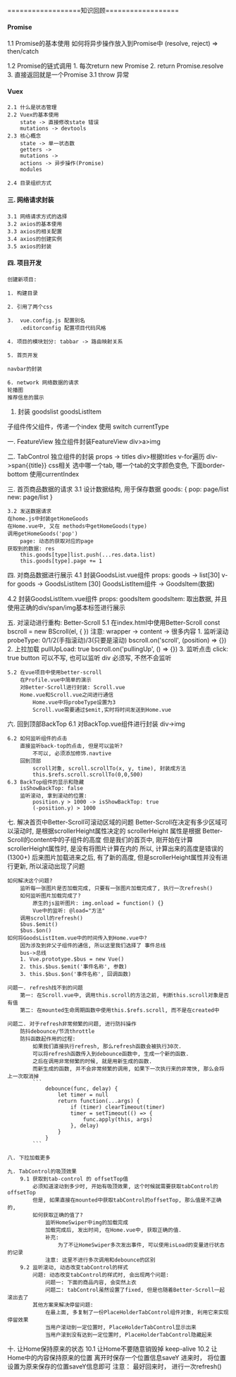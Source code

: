 ==================知识回顾==================
#### Promise
1.1 Promise的基本使用
    如何将异步操作放入到Promise中
    (resolve, reject) => then/catch

1.2 Promise的链式调用
    1. 每次return new Promise
    2. return Promise.resolve
    3. 直接返回就是一个Promise
    3.1 throw 异常

#### Vuex
    2.1 什么是状态管理
    2.2 Vuex的基本使用
        state -> 直接修改state 错误
        mutations -> devtools
    2.3 核心概念
        state -> 单一状态数
        getters ->
        mutations ->
        actions -> 异步操作(Promise)
        modules

    2.4 目录组织方式

#### 三. 网络请求封装
    3.1 网络请求方式的选择
    3.2 axios的基本使用
    3.3 axios的相关配置
    3.4 axios的创建实例
    3.5 axios的封装

#### 四. 项目开发
    创建新项目:

    1. 构建目录

    2. 引用了两个css

    3.  vue.config.js 配置别名
    	.editorconfig 配置项目代码风格

    4. 项目的模块划分: tabbar -> 路由映射关系

    5. 首页开发

    navbar的封装

    6. network 网络数据的请求
    轮播图
    推荐信息的展示


1. 封装 goodslist
    goodsListItem

子组件传父组件，传递一个index
使用 switch currentType


一. FeatureView
    独立组件封装FeatureView
        div>a>img

二. TabControl
    独立组件的封装
        props -> titles
        div>根据titles v-for遍历 div->span{{title}}
        css相关
        选中哪一个tab, 哪一个tab的文字颜色变色, 下面border-bottom
            使用currentIndex

三. 首页商品数据的请求
    3.1 设计数据结构, 用于保存数据
    goods: {
        pop: page/list
        new: page/list
    }

    3.2 发送数据请求
    在home.js中封装getHomeGoods
    在Home.vue中, 又在 methods中getHomeGoods(type)
    调用getHomeGoods('pop')
        page: 动态的获取对应的page
    获取到的数据: res
        this.goods[type]list.push(...res.data.list)
        this.goods[type].page += 1

四. 对商品数据进行展示
    4.1 封装GoodsList.vue组件
    props: goods -> list[30]
    v-for goods -> GoodsListItem [30]
    GoodsListItem组件 -> GoodsItem(数据)

   4.2 封装GoodsListItem.vue组件
    props: goodsItem
    goodsItem: 取出数据, 并且使用正确的div/span/img基本标签进行展示

五. 对滚动进行重构: Better-Scroll
    5.1 在index.html中使用Better-Scroll
    const bscroll = new BScroll(el, { })
    注意: wrapper -> content -> 很多内容
    1. 监听滚动
        probeType: 0/1/2(手指滚动)/3(只要是滚动)
        bscroll.on('scroll', (position) => {})
    2. 上拉加载
        pullUpLoad: true
        bscroll.on('pullingUp', () => {})
    3. 监听点击
        click: true
        button 可以不写, 也可以监听
        div    必须写, 不然不会监听

    5.2 在vue项目中使用better-scroll
        在Profile.vue中简单的演示
        对Better-Scroll进行封装: Scroll.vue
        Home.vue和Scroll.vue之间进行通信
            Home.vue中将probeType设置为3
            Scroll.vue需要通过$emit,实时将时间发送到Home.vue

六. 回到顶部BackTop
    6.1 对BackTop.vue组件进行封装
        div->img

    6.2 如何监听组件的点击
        直接监听back-top的点击, 但是可以监听?
            不可以, 必须添加修饰.navtive
        回到顶部
            scroll对象, scroll.scrollTo(x, y, time), 封装成方法
            this.$refs.scroll.scrollTo(0,0,500)
    6.3 BackTop组件的显示和隐藏
        isShowBackTop: false
        监听滚动, 拿到滚动的位置:
            position.y > 1000 -> isShowBackTop: true
            (-position.y) > 1000

七. 解决首页中Better-Scroll可滚动区域的问题
    Better-Scroll在决定有多少区域可以滚动时, 是根据scrollerHeight属性决定的
        scrollerHeight 属性是根据 Better-Scroll的content中的子组件的高度
        但是我们的首页中, 刚开始在计算scrollerHeight属性时, 是没有将图片计算在内的
        所以, 计算出来的高度是错误的(1300+)
        后来图片加载进来之后, 有了新的高度, 但是scrollerHeight属性并没有进行更新,
        所以滚动出现了问题

    如何解决这个问题?
        监听每一张图片是否加载完成, 只要有一张图片加载完成了, 执行一次refresh()
        如何监听图片加载完成了?
            原生的js监听图片: img.onload = function() {}
            Vue中的监听: @load="方法"
        调用scroll的refresh()
        $bus.$emit()
        $bus.$on()
    如何将GoodsListItem.vue中的时间传入到Home.vue中?
        因为涉及到非父子组件的通信, 所以这里我们选择了 事件总线
        bus->总线
        1. Vue.prototype.$bus = new Vue()
        2. this.$bus.$emit('事件名称', 参数)
        3. this.$bus.$on('事件名称', 回调函数)

    问题一. refresh找不到的问题
        第一: 在Scroll.vue中, 调用this.scroll的方法之前, 判断this.scroll对象是否有值
        第二: 在mounted生命周期函数中使用this.$refs.scroll, 而不是在created中

    问题二. 对于refresh非常频繁的问题, 进行防抖操作
        防抖debounce/节流throttle
        防抖函数起作用的过程:
            如果我们直接执行refresh, 那么refresh函数会被执行30次.
            可以将refresh函数传入到debounce函数中, 生成一个新的函数.
            之后在调用非常频繁的时候, 就是用新生成的函数.
            而新生成的函数, 并不会非常频繁的调用, 如果下一次执行来的非常快, 那么会将上一次取消掉
            ```
                debounce(func, delay) {
                    let timer = null
                    return function(...args) {
                        if (timer) clearTimeout(timer)
                        timer = setTimeout(() => {
                            func.apply(this, args)
                        }, delay)
                    }
                }
            ```

    八. 下拉加载更多

    九. TabControl的吸顶效果
        9.1 获取到tab-control 的 offsetTop值
            必须知道滚动到多少时, 开始有吸顶效果, 这个时候就需要获取tabControl的offsetTop
            但是, 如果直接在mounted中获取tabControl的offsetTop, 那么值是不正确的,
            如何获取正确的值了?
                监听HomeSwiper中img的加载完成
                加载完成后, 发出时间, 在Home.vue中, 获取正确的值.
                补充:
                    为了不让HomeSwiper多次发出事件, 可以使用isLoad的变量进行状态的记录
                注意: 这里不进行多次调用和debounce的区别
        9.2 监听滚动, 动态改变tabControl的样式
            问题: 动态改变tabControl的样式时, 会出现两个问题:
                问题一: 下面的商品内容, 会突然上衣
                问题二: tabControl虽然设置了fixed, 但是也随着Better-Scroll一起滚出去了
            其他方案来解决停留问题:
                在最上面, 多复制了一份PlaceHolderTabControl组件对象, 利用它来实现停留效果
                当用户滚动到一定位置时, PlaceHolderTabControl显示出来
                当用户滚到没有达到一定位置时, PlaceHolderTabControl隐藏起来

十. 让Home保持原来的状态
    10.1 让Home不要随意销毁掉
        keep-alive
    10.2 让Home中的内容保持原来的位置
        离开时保存一个位置信息saveY
        进来时， 将位置设置为原来保存的位置saveY信息即可
            注意： 最好回来时， 进行一次refresh()
















